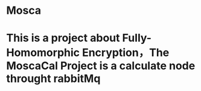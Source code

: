 # Mosca
# This is a project about Fully-Homomorphic Encryption，The MoscaCal Project is a calculate node throught rabbitMq
